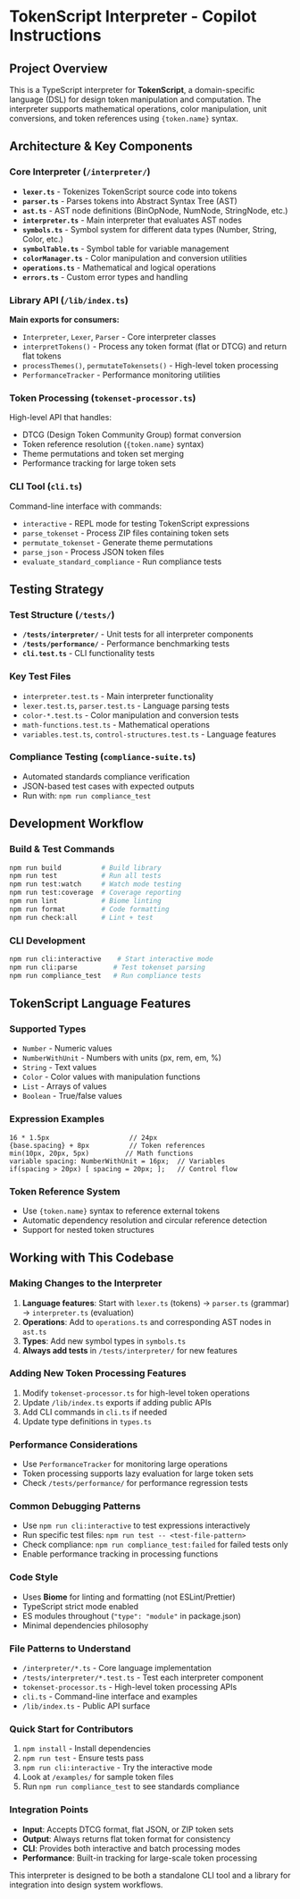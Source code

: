 # TokenScript Interpreter - Copilot Instructions

## Project Overview

This is a TypeScript interpreter for **TokenScript**, a domain-specific language (DSL) for design token manipulation and computation. The interpreter supports mathematical operations, color manipulation, unit conversions, and token references using `{token.name}` syntax.

## Architecture & Key Components

### Core Interpreter (`/interpreter/`)
- **`lexer.ts`** - Tokenizes TokenScript source code into tokens
- **`parser.ts`** - Parses tokens into Abstract Syntax Tree (AST)
- **`ast.ts`** - AST node definitions (BinOpNode, NumNode, StringNode, etc.)
- **`interpreter.ts`** - Main interpreter that evaluates AST nodes
- **`symbols.ts`** - Symbol system for different data types (Number, String, Color, etc.)
- **`symbolTable.ts`** - Symbol table for variable management
- **`colorManager.ts`** - Color manipulation and conversion utilities
- **`operations.ts`** - Mathematical and logical operations
- **`errors.ts`** - Custom error types and handling

### Library API (`/lib/index.ts`)
**Main exports for consumers:**
- `Interpreter`, `Lexer`, `Parser` - Core interpreter classes
- `interpretTokens()` - Process any token format (flat or DTCG) and return flat tokens
- `processThemes()`, `permutateTokensets()` - High-level token processing
- `PerformanceTracker` - Performance monitoring utilities

### Token Processing (`tokenset-processor.ts`)
High-level API that handles:
- DTCG (Design Token Community Group) format conversion
- Token reference resolution (`{token.name}` syntax)
- Theme permutations and token set merging
- Performance tracking for large token sets

### CLI Tool (`cli.ts`)
Command-line interface with commands:
- `interactive` - REPL mode for testing TokenScript expressions
- `parse_tokenset` - Process ZIP files containing token sets
- `permutate_tokenset` - Generate theme permutations
- `parse_json` - Process JSON token files
- `evaluate_standard_compliance` - Run compliance tests

## Testing Strategy

### Test Structure (`/tests/`)
- **`/tests/interpreter/`** - Unit tests for all interpreter components
- **`/tests/performance/`** - Performance benchmarking tests
- **`cli.test.ts`** - CLI functionality tests

### Key Test Files
- `interpreter.test.ts` - Main interpreter functionality
- `lexer.test.ts`, `parser.test.ts` - Language parsing tests
- `color-*.test.ts` - Color manipulation and conversion tests
- `math-functions.test.ts` - Mathematical operations
- `variables.test.ts`, `control-structures.test.ts` - Language features

### Compliance Testing (`compliance-suite.ts`)
- Automated standards compliance verification
- JSON-based test cases with expected outputs
- Run with: `npm run compliance_test`

## Development Workflow

### Build & Test Commands
```bash
npm run build          # Build library
npm run test           # Run all tests
npm run test:watch     # Watch mode testing
npm run test:coverage  # Coverage reporting
npm run lint           # Biome linting
npm run format         # Code formatting
npm run check:all      # Lint + test
```

### CLI Development
```bash
npm run cli:interactive    # Start interactive mode
npm run cli:parse         # Test tokenset parsing
npm run compliance_test   # Run compliance tests
```

## TokenScript Language Features

### Supported Types
- `Number` - Numeric values
- `NumberWithUnit` - Numbers with units (px, rem, em, %)
- `String` - Text values
- `Color` - Color values with manipulation functions
- `List` - Arrays of values
- `Boolean` - True/false values

### Expression Examples
```tokenscript
16 * 1.5px                    // 24px
{base.spacing} + 8px          // Token references
min(10px, 20px, 5px)         // Math functions
variable spacing: NumberWithUnit = 16px;  // Variables
if(spacing > 20px) [ spacing = 20px; ];   // Control flow
```

### Token Reference System
- Use `{token.name}` syntax to reference external tokens
- Automatic dependency resolution and circular reference detection
- Support for nested token structures

## Working with This Codebase

### Making Changes to the Interpreter
1. **Language features**: Start with `lexer.ts` (tokens) → `parser.ts` (grammar) → `interpreter.ts` (evaluation)
2. **Operations**: Add to `operations.ts` and corresponding AST nodes in `ast.ts`
3. **Types**: Add new symbol types in `symbols.ts`
4. **Always add tests** in `/tests/interpreter/` for new features

### Adding New Token Processing Features
1. Modify `tokenset-processor.ts` for high-level token operations
2. Update `/lib/index.ts` exports if adding public APIs
3. Add CLI commands in `cli.ts` if needed
4. Update type definitions in `types.ts`

### Performance Considerations
- Use `PerformanceTracker` for monitoring large operations
- Token processing supports lazy evaluation for large token sets
- Check `/tests/performance/` for performance regression tests

### Common Debugging Patterns
- Use `npm run cli:interactive` to test expressions interactively
- Run specific test files: `npm run test -- <test-file-pattern>`
- Check compliance: `npm run compliance_test:failed` for failed tests only
- Enable performance tracking in processing functions

### Code Style
- Uses **Biome** for linting and formatting (not ESLint/Prettier)
- TypeScript strict mode enabled
- ES modules throughout (`"type": "module"` in package.json)
- Minimal dependencies philosophy

### File Patterns to Understand
- `/interpreter/*.ts` - Core language implementation
- `/tests/interpreter/*.test.ts` - Test each interpreter component
- `tokenset-processor.ts` - High-level token processing APIs
- `cli.ts` - Command-line interface and examples
- `/lib/index.ts` - Public API surface

### Quick Start for Contributors
1. `npm install` - Install dependencies
2. `npm run test` - Ensure tests pass
3. `npm run cli:interactive` - Try the interactive mode
4. Look at `/examples/` for sample token files
5. Run `npm run compliance_test` to see standards compliance

### Integration Points
- **Input**: Accepts DTCG format, flat JSON, or ZIP token sets
- **Output**: Always returns flat token format for consistency
- **CLI**: Provides both interactive and batch processing modes
- **Performance**: Built-in tracking for large-scale token processing

This interpreter is designed to be both a standalone CLI tool and a library for integration into design system workflows.